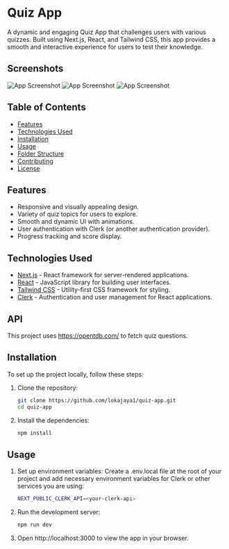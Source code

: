 # Quiz App

A dynamic and engaging Quiz App that challenges users with various quizzes. Built using Next.js, React, and Tailwind CSS, this app provides a smooth and interactive experience for users to test their knowledge.

## Screenshots

![App Screenshot](public/assets/images/qa1)
![App Screenshot](public/assets/images/qa2)
![App Screenshot](public/assets/images/qa3)

## Table of Contents
- [Features](#features)
- [Technologies Used](#technologies-used)
- [Installation](#installation)
- [Usage](#usage)
- [Folder Structure](#folder-structure)
- [Contributing](#contributing)
- [License](#license)

## Features
- Responsive and visually appealing design.
- Variety of quiz topics for users to explore.
- Smooth and dynamic UI with animations.
- User authentication with Clerk (or another authentication provider).
- Progress tracking and score display.

## Technologies Used
- [Next.js](https://nextjs.org/) - React framework for server-rendered applications.
- [React](https://reactjs.org/) - JavaScript library for building user interfaces.
- [Tailwind CSS](https://tailwindcss.com/) - Utility-first CSS framework for styling.
- [Clerk](https://clerk.dev/) - Authentication and user management for React applications.


## API

This project uses https://opentdb.com/ to fetch quiz questions.
## Installation
To set up the project locally, follow these steps:

1. Clone the repository:
   ```bash
   git clone https://github.com/lokajaya1/quiz-app.git
   cd quiz-app
   ```
2. Install the dependencies:
   ```bash
   npm install
   ```

## Usage

1. Set up environment variables:
Create a .env.local file at the root of your project and add necessary environment variables for Clerk or other services you are using:
   ```bash
   NEXT_PUBLIC_CLERK_API=<your-clerk-api>
   ```
2. Run the development server:
   ```bash
   npm run dev

3.	Open http://localhost:3000 to view the app in your browser.
